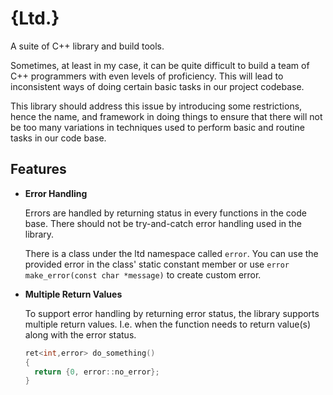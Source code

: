 # {Ltd.}
A suite of C++ library and build tools.

Sometimes, at least in my case, it can be quite difficult to build a team of C++ 
programmers with even levels of proficiency. This will lead to inconsistent ways
of doing certain basic tasks in our project codebase.

This library should address this issue by introducing some restrictions, hence the 
name, and framework in doing things to ensure that there will not be too many 
variations in techniques used to perform basic and routine tasks in our code base. 

## Features
- **Error Handling**
  
  Errors are handled by returning status in every functions in the code base. There 
  should not be try-and-catch error handling used in the library.
  
  There is a class under the ltd namespace called `error`. You can use the provided
  error in the class' static constant member or use `error make_error(const char *message)`
  to create custom error.
  
- **Multiple Return Values**

  To support error handling by returning error status, the library supports multiple 
  return values. I.e. when the function needs to return value(s) along with the error 
  status.
  
  ```c++
  ret<int,error> do_something() 
  {
    return {0, error::no_error};
  }
  ```

  

